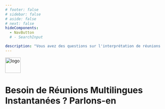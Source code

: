 ```yaml
---
# footer: false
# sidebar: false
# aside: false
# next: false
hideComponents:
  - NavButton
  # - SearchInput

description: "Vous avez des questions sur l'interprétation de réunions par IA, le support multilingue ou le déploiement en entreprise ? Contactez InterMind pour explorer les cas d'utilisation, les tarifs et les options d'intégration."
---
```


<p>
  <img src="/favicon.svg" alt="logo" width="50" >
</p>

# Besoin de Réunions Multilingues Instantanées ? Parlons-en

<!-- **Get in Touch:**

- Email: never@mind.com
- Phone: +971 058 574 88 06
- WhatsApp: +971 058 574 88 06 -->

<!-- WhatsApp us at [+971 058 574 88 06](https://wa.me/message/KDLD4FZVW7EUC1)
Telegram us at [@goldenfish_ae](https://t.me/goldenfish_ae) -->

<ContactFormModalNav  buttonClass="alt" formStyle="margin: 1rem auto;"/>